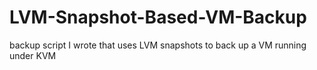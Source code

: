 # LVM-Snapshot-Based-VM-Backup
backup script I wrote that uses LVM snapshots to back up a VM running under KVM

